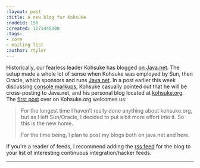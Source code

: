 ```yaml
---
:layout: post
:title: A new blog for Kohsuke
:nodeid: 156
:created: 1271445300
:tags:
- core
- mailing list
:author: rtyler
---
```

Historically, our fearless leader Kohsuke has blogged [on Java.net](http://www.java.net/blog/kohsuke). The setup made a whole lot of sense when Kohsuke was employed by Sun, then Oracle, which sponsors and runs [Java.net](http://java.net). In a post earlier this week discussing [console markups](http://www.java.net/blog/kohsuke/archive/2010/04/14/hudson-console-markups), Kohsuke casually pointed out that he will be cross-posting to Java.net, and his personal blog located at [kohsuke.org](http://kohsuke.org). The [first post](http://kohsuke.org/2010/04/12/hello/) over on Kohsuke.org welcomes us:

> For the longest time I haven’t really done anything about kohsuke.org, but as I left Sun/Oracle, I decided to put a bit more effort into it. So this is the new home.
> 
> For the time being, I plan to post my blogs both on java.net and here.

If you're a reader of feeds, I recommend adding the [rss feed](http://kohsuke.org/feed/) for the blog to your list of interesting continuous integration/hacker feeds.

----
